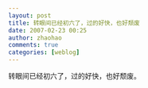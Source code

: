 ```yaml
---
layout: post
title: 转眼间已经初六了，过的好快，也好颓废
date: 2007-02-23 00:25
author: zhaohao
comments: true
categories: [weblog]
---
```

转眼间已经初六了，过的好快，也好颓废。   
